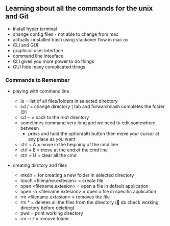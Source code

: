 ## Learning about all the commands for the unix and Git

- install hyper terminal
- change config files - not able to change from mac
- actually i installed bash using stackover flow in mac os
- CLI and GUI 
- graphical user interface
- command line inteeface
- CLI gives you more power to do things
- GUI hide many complicated things


### Commands to Remember

- playing with command line
    - ls   = list of all files/folders in selected directory
    - cd  <foldername>/ = change directory ( tab and forward slash completes the folder 😊)
    - cd ~  = back to the root directory
    - sometimes command very long and we need to edit somewhere between
        - press and hold the option(alt) button then move your cursor at any place as you want
    - ctrl + A = move in the begining of the cmd line
    - ctrl + E =  move at the end of the cmd line
    - ctrl + U = clear all the cmd

- creating dirctory and files
    - mkdir <foldername>  = for creating a new folder in selected directory
    - touch <filename.extesion> = create file
    - open <filename.extesion> = open a file in default application
    - open -a <application name>  <filename.extesion>  = open a file in specific application
    - rm <filename.extesion>  = removes the file
    - rm *  = deletes all the files from the directory (🤯 do check working directory before deleting)
    - pwd = print working directory
    - rm -r <foldername>/    = remove folder
